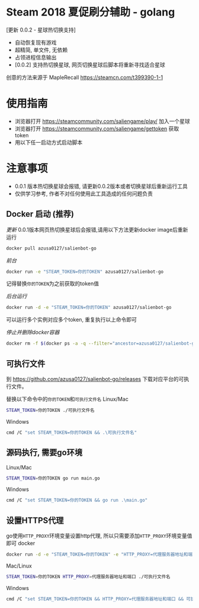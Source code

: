 # Steam 2018 夏促刷分辅助 - golang

[更新 0.0.2 - 星球热切换支持]

- 自动恢复现有游戏
- 超精简, 单文件, 无依赖
- 占领进程信息输出
- [0.0.2] 支持热切换星球, 网页切换星球后脚本将重新寻找适合星球

创意的方法来源于 MapleRecall https://steamcn.com/t399390-1-1

# 使用指南
- 浏览器打开 https://steamcommunity.com/saliengame/play/ 加入一个星球
- 浏览器打开 https://steamcommunity.com/saliengame/gettoken 获取 token
- 用以下任一启动方式启动脚本

# 注意事项
- 0.0.1 版本热切换星球会报错, 请更新0.0.2版本或者切换星球后重新运行工具
- 仅供学习参考, 作者不对任何使用此工具造成的任何问题负责

## Docker 启动 (推荐)
*更新*
0.0.1版本网页热切换星球后会报错,请用以下方法更新docker image后重新运行
```bash
docker pull azusa0127/salienbot-go
```

*前台*
```bash
docker run -e "STEAM_TOKEN=你的TOKEN" azusa0127/salienbot-go
```
记得替换`你的TOKEN`为之前获取的token值

*后台运行*
```bash
docker run -d -e "STEAM_TOKEN=你的TOKEN" azusa0127/salienbot-go
```

可以运行多个实例对应多个token, 重复执行以上命令即可

*停止并删除docker容器*
```bash
docker rm -f $(docker ps -a -q --filter="ancestor=azusa0127/salienbot-go")
```

## 可执行文件
到 https://github.com/azusa0127/salienbot-go/releases 下载对应平台的可执行文件。

替换以下命令中的`你的TOKEN`和`可执行文件名`
Linux/Mac
```bash
STEAM_TOKEN=你的TOKEN ./可执行文件名
```

Windows
```bash
cmd /C "set STEAM_TOKEN=你的TOKEN && .\可执行文件名"
```


## 源码执行, 需要go环境
Linux/Mac
```bash
STEAM_TOKEN=你的TOKEN go run main.go
```

Windows
```bash
cmd /C "set STEAM_TOKEN=你的TOKEN && go run .\main.go"
```

## 设置HTTPS代理
go使用`HTTP_PROXY`环境变量设置http代理, 所以只需要添加`HTTP_PROXY`环境变量值即可
docker
```bash
docker run -d -e "STEAM_TOKEN=你的TOKEN" -e "HTTP_PROXY=代理服务器地址和端口" azusa0127/salienbot-go
```

Mac/Linux
```bash
STEAM_TOKEN=你的TOKEN HTTP_PROXY=代理服务器地址和端口 ./可执行文件名
```

Windows
```bash
cmd /C "set STEAM_TOKEN=你的TOKEN && HTTP_PROXY=代理服务器地址和端口 && 可执行文件名"
```
